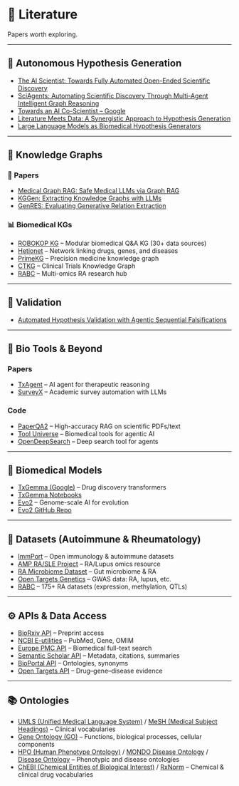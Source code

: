 # 🧬 Literature

Papers worth exploring.

---

## 🧪 Autonomous Hypothesis Generation

- [The AI Scientist: Towards Fully Automated Open-Ended Scientific Discovery](https://arxiv.org/abs/2408.06292)  
- [SciAgents: Automating Scientific Discovery Through Multi-Agent Intelligent Graph Reasoning](https://arxiv.org/abs/2409.05556)  
- [Towards an AI Co-Scientist – Google](https://storage.googleapis.com/coscientist_paper/ai_coscientist.pdf)  
- [Literature Meets Data: A Synergistic Approach to Hypothesis Generation](https://arxiv.org/abs/2410.17309)  
- [Large Language Models as Biomedical Hypothesis Generators](https://arxiv.org/abs/2407.08940)  

---

## 🧠 Knowledge Graphs

### 📄 Papers  
- [Medical Graph RAG: Safe Medical LLMs via Graph RAG](https://arxiv.org/abs/2408.04187)  
- [KGGen: Extracting Knowledge Graphs with LLMs](https://arxiv.org/abs/2502.09956)  
- [GenRES: Evaluating Generative Relation Extraction](https://arxiv.org/abs/2402.10744)  

### 📊 Biomedical KGs  
- [ROBOKOP KG](https://robokop.renci.org) – Modular biomedical Q&A KG (30+ data sources)  
- [Hetionet](https://het.io) – Network linking drugs, genes, and diseases  
- [PrimeKG](https://github.com/mims-harvard/PrimeKG) – Precision medicine knowledge graph  
- [CTKG](https://github.com/ninglab/CTKG) – Clinical Trials Knowledge Graph  
- [RABC](http://www.onethird-lab.com/RABC/) – Multi-omics RA research hub  

---

## 🔬 Validation

- [Automated Hypothesis Validation with Agentic Sequential Falsifications](https://arxiv.org/abs/2502.09858)  

---

## 🧠 Bio Tools & Beyond

### Papers
- [TxAgent](https://arxiv.org/abs/2503.10970) – AI agent for therapeutic reasoning
- [SurveyX](https://arxiv.org/abs/2502.14776) – Academic survey automation with LLMs

### Code
- [PaperQA2](https://github.com/Future-House/paper-qa) – High-accuracy RAG on scientific PDFs/text  
- [Tool Universe](https://github.com/mims-harvard/ToolUniverse) – Biomedical tools for agentic AI  
- [OpenDeepSearch](https://github.com/sentient-agi/OpenDeepSearch) – Deep search tool for agents  


---

## 🧬 Biomedical Models

- [TxGemma (Google)](https://developers.googleblog.com/en/introducing-txgemma-open-models-improving-therapeutics-development) – Drug discovery transformers  
- [TxGemma Notebooks](https://github.com/google-gemini/gemma-cookbook/blob/main/TxGemma/%5BTxGemma%5DAgentic_Demo_with_Hugging_Face.ipynb)  
- [Evo2](https://www.biorxiv.org/content/10.1101/2025.02.18.638918v1) – Genome-scale AI for evolution  
- [Evo2 GitHub Repo](https://github.com/arcinstitute/evo2)  

---

## 📁 Datasets (Autoimmune & Rheumatology)

- [ImmPort](https://www.immport.org) – Open immunology & autoimmune datasets  
- [AMP RA/SLE Project](https://arkportal.synapse.org) – RA/Lupus omics resource  
- [RA Microbiome Dataset](https://github.com/JerryHnuPKUPH/1000RA) – Gut microbiome & RA  
- [Open Targets Genetics](https://genetics.opentargets.org/) – GWAS data: RA, lupus, etc.  
- [RABC](http://www.onethird-lab.com/RABC/) – 175+ RA datasets (expression, methylation, QTLs)  

---

## ⚙️ APIs & Data Access

- [BioRxiv API](https://api.biorxiv.org/) – Preprint access  
- [NCBI E-utilities](https://www.ncbi.nlm.nih.gov/books/NBK25501/) – PubMed, Gene, OMIM  
- [Europe PMC API](https://europepmc.org/RestfulWebService) – Biomedical full-text search  
- [Semantic Scholar API](https://api.semanticscholar.org/) – Metadata, citations, summaries  
- [BioPortal API](https://bioportal.bioontology.org/) – Ontologies, synonyms  
- [Open Targets API](https://platform.opentargets.org) – Drug–gene–disease evidence  

---

## 📚 Ontologies

- [UMLS (Unified Medical Language System)](https://www.nlm.nih.gov/research/umls/index.html) / [MeSH (Medical Subject Headings)](https://www.ncbi.nlm.nih.gov/mesh)  – Clinical vocabularies  
- [Gene Ontology (GO)](http://geneontology.org/) – Functions, biological processes, cellular components  
- [HPO (Human Phenotype Ontology)](https://hpo.jax.org/) / [MONDO Disease Ontology](https://monarch-initiative.github.io/mondo/) / [Disease Ontology](https://disease-ontology.org/) – Phenotypic and disease ontologies  
- [ChEBI (Chemical Entities of Biological Interest)](https://www.ebi.ac.uk/chebi/) / [RxNorm](https://www.nlm.nih.gov/research/umls/rxnorm/) – Chemical & clinical drug vocabularies  
